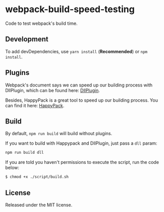 # webpack-build-speed-testing

Code to test webpack's build time.

## Development

To add devDependencies, use `yarn install` (**Recommended**) or `npm install`.

## Plugins

Webpack's document says we can speed up our building process with DllPlugin, which can be found here: [DllPlugin](https://www.google.co.jp/url?sa=t&rct=j&q=&esrc=s&source=web&cd=4&ved=0ahUKEwjw_cGPtp_UAhVCNbwKHeYLA90QFgg5MAM&url=https%3A%2F%2Fwebpack.js.org%2Fplugins%2Fdll-plugin%2F&usg=AFQjCNGRClmGtJChARntRrMvocsIJfSLzw&sig2=2jUBiyJqqEv6U16D7nATlg).

Besides, HappyPack is a great tool to speed up our building process. You can find it here: [HappyPack](https://github.com/amireh/happypack).

## Build

By default, `npm run build` will build without plugins.

If you want to build with Happypack and DllPlugin, just pass a `dll` param:

``` bash
npm run build dll
```

If you are told you haven't permissions to execute the script, run the code below:

``` bash
$ chmod +x ./script/build.sh
```

## License

Released under the MIT license.
